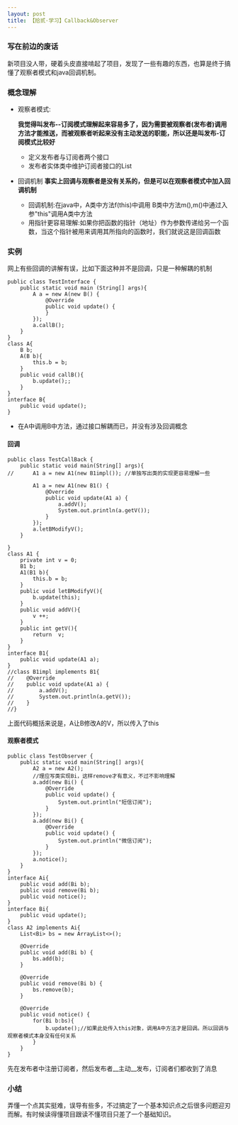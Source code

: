 ```yaml
---
layout: post
title: 【拾贰·学习】Callback&Observer
---
```


### 写在前边的废话

新项目没人带，硬着头皮直接啃起了项目，发现了一些有趣的东西，也算是终于搞懂了观察者模式和java回调机制。

### 概念理解

- 观察者模式:

  __我觉得叫发布--订阅模式理解起来容易多了，因为需要被观察者(发布者)调用方法才能推送，而被观察者听起来没有主动发送的职能，所以还是叫发布-订阅模式比较好__
  - 定义发布者与订阅者两个接口
  - 发布者实体类中维护订阅者接口的List

- 回调机制
  __事实上回调与观察者是没有关系的，但是可以在观察者模式中加入回调机制__
  - 回调机制:在java中，A类中方法f(this)中调用 B类中方法m(),m()中通过入参"this"调用A类中方法
  - 用指针更容易理解:如果你把函数的指针（地址）作为参数传递给另一个函数，当这个指针被用来调用其所指向的函数时，我们就说这是回调函数

  
### 实例

网上有些回调的讲解有误，比如下面这种并不是回调，只是一种解耦的机制

```
public class TestInterface {
    public static void main (String[] args){
        A a = new A(new B() {
            @Override
            public void update() {
            }
        });
        a.callB();
    }
}
class A{
    B b;
    A(B b){
        this.b = b;
    }
    public void callB(){
        b.update();;
    }
}
interface B{
    public void update();
}
```

- 在A中调用B中方法，通过接口解耦而已，并没有涉及回调概念

#### 回调

```
public class TestCallBack {
    public static void main(String[] args){
//      A1 a = new A1(new B1impl()); //单独写出类的实现更容易理解一些

        A1 a = new A1(new B1() {
            @Override
            public void update(A1 a) {
                a.addV();
                System.out.println(a.getV());
            }
        });
        a.letBModifyV();
    }

}
class A1 {
    private int v = 0;
    B1 b;
    A1(B1 b){
        this.b = b;
    }
    public void letBModifyV(){
        b.update(this);
    }
    public void addV(){
        v ++;
    }
    public int getV(){
        return  v;
    }
}
interface B1{
    public void update(A1 a);
}
//class B1impl implements B1{
//    @Override
//    public void update(A1 a) {
//        a.addV();
//        System.out.println(a.getV());
//    }
//}
```

上面代码概括来说是，A让B修改A的V，所以传入了this

#### 观察者模式

```
public class TestObserver {
    public static void main(String[] args){
        A2 a = new A2();
        //理应写类实现Bi，这样remove才有意义，不过不影响理解
        a.add(new Bi() {
            @Override
            public void update() {
                System.out.println("短信订阅");
            }
        });
        a.add(new Bi() {
            @Override
            public void update() {
                System.out.println("微信订阅");
            }
        });
        a.notice();
    }
}
interface Ai{
    public void add(Bi b);
    public void remove(Bi b);
    public void notice();
}
interface Bi{
    public void update();
}
class A2 implements Ai{
    List<Bi> bs = new ArrayList<>();

    @Override
    public void add(Bi b) {
        bs.add(b);
    }

    @Override
    public void remove(Bi b) {
        bs.remove(b);
    }

    @Override
    public void notice() {
        for(Bi b:bs){
            b.update();//如果此处传入this对象，调用A中方法才是回调。所以回调与观察者模式本身没有任何关系
        }
    }
}
```

先在发布者中注册订阅者，然后发布者__主动__发布，订阅者们都收到了消息

### 小结

弄懂一个点其实挺难，误导有些多，不过搞定了一个基本知识点之后很多问题迎刃而解。有时候读得懂项目跟读不懂项目只差了一个基础知识。
